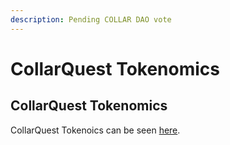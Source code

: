 ```yaml
---
description: Pending COLLAR DAO vote
---
```


# CollarQuest Tokenomics

## CollarQuest Tokenomics

CollarQuest Tokenoics can be seen [here](../../tokenomics/tokenomics/collarquest-tokenomics.md).

